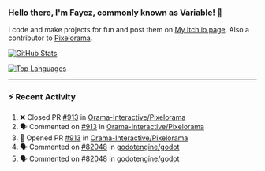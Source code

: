 ### Hello there, I'm Fayez, commonly known as Variable! 👋
I code and make projects for fun and post them on [My Itch.io page](https://variable-industries.itch.io/). Also a contributor to [Pixelorama](https://github.com/Orama-Interactive/Pixelorama).

[![GitHub Stats](https://github-readme-stats.vercel.app/api/?username=Variable-ind&show_icons=true&theme=merko)](https://github.com/anuraghazra/github-readme-stats)

[![Top Languages](https://github-readme-stats.vercel.app/api/top-langs/?username=Variable-ind&layout=compact&theme=merko)](https://github.com/anuraghazra/github-readme-stats)

---

### :zap: Recent Activity

<!--START_SECTION:activity-->
1. ❌ Closed PR [#913](https://github.com/Orama-Interactive/Pixelorama/pull/913) in [Orama-Interactive/Pixelorama](https://github.com/Orama-Interactive/Pixelorama)
2. 🗣 Commented on [#913](https://github.com/Orama-Interactive/Pixelorama/pull/913#issuecomment-1732255483) in [Orama-Interactive/Pixelorama](https://github.com/Orama-Interactive/Pixelorama)
3. 💪 Opened PR [#913](https://github.com/Orama-Interactive/Pixelorama/pull/913) in [Orama-Interactive/Pixelorama](https://github.com/Orama-Interactive/Pixelorama)
4. 🗣 Commented on [#82048](https://github.com/godotengine/godot/issues/82048#issuecomment-1730865155) in [godotengine/godot](https://github.com/godotengine/godot)
5. 🗣 Commented on [#82048](https://github.com/godotengine/godot/issues/82048#issuecomment-1730729342) in [godotengine/godot](https://github.com/godotengine/godot)
<!--END_SECTION:activity-->

<!--
**Variable-ind/Variable-ind** is a ✨ _special_ ✨ repository because its `README.md` (this file) appears on your GitHub profile.

Here are some ideas to get you started:
- 🌱 I’m currently studying at ...
- 🔭 I’m currently working on ...
- 👯 I’m looking to collaborate on ...
- 🤔 I’m looking for help with ...
- 💬 Ask me about ...
- 📫 How to reach me: ...
- ⚡ Fun fact: ...
-->
